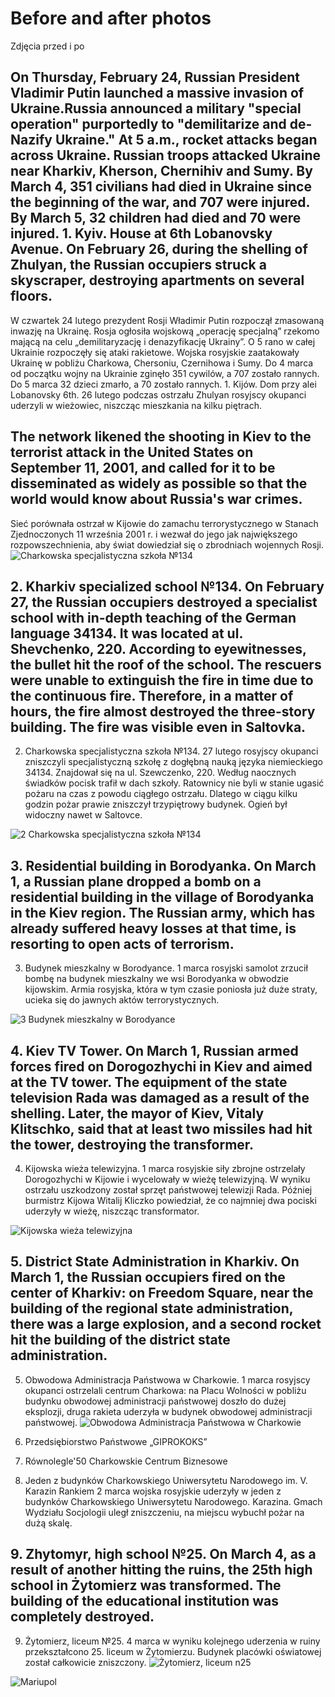 # Before and after photos
Zdjęcia przed i po

## On Thursday, February 24, Russian President Vladimir Putin launched a massive invasion of Ukraine.Russia announced a military "special operation" purportedly to "demilitarize and de-Nazify Ukraine." At 5 a.m., rocket attacks began across Ukraine. Russian troops attacked Ukraine near Kharkiv, Kherson, Chernihiv and Sumy. By March 4, 351 civilians had died in Ukraine since the beginning of the war, and 707 were injured. By March 5, 32 children had died and 70 were injured. 1. Kyiv. House at 6th Lobanovsky Avenue. On February 26, during the shelling of Zhulyan, the Russian occupiers struck a skyscraper, destroying apartments on several floors.

W czwartek 24 lutego prezydent Rosji Władimir Putin rozpoczął zmasowaną inwazję na Ukrainę. Rosja ogłosiła wojskową „operację specjalną” rzekomo mającą na celu „demilitaryzację i denazyfikację Ukrainy”. O 5 rano w całej Ukrainie rozpoczęły się ataki rakietowe. Wojska rosyjskie zaatakowały Ukrainę w pobliżu Charkowa, Chersoniu, Czernihowa i Sumy.  Do 4 marca od początku wojny na Ukrainie zginęło 351 cywilów, a 707 zostało rannych. Do 5 marca  32 dzieci zmarło, a 70 zostało rannych.  1. Kijów. Dom przy alei Lobanovsky 6th. 26 lutego podczas ostrzału Zhulyan rosyjscy okupanci uderzyli w wieżowiec, niszcząc mieszkania na kilku piętrach. 

## The network likened the shooting in Kiev to the terrorist attack in the United States on September 11, 2001, and called for it to be disseminated as widely as possible so that the world would know about Russia's war crimes.
Sieć porównała ostrzał w Kijowie do zamachu terrorystycznego w Stanach Zjednoczonych 11 września 2001 r. i wezwał do jego jak największego rozpowszechnienia, aby świat dowiedział się o zbrodniach wojennych Rosji.
![Charkowska specjalistyczna szkoła №134](https://github.com/whatsupW/whatsupW/blob/main/img/1/2%20Charkowska%20specjalistyczna%20szko%C5%82a%20%E2%84%96134.png?raw=true)

## 2. Kharkiv specialized school №134. On February 27, the Russian occupiers destroyed a specialist school with in-depth teaching of the German language 34134. It was located at ul. Shevchenko, 220. According to eyewitnesses, the bullet hit the roof of the school. The rescuers were unable to extinguish the fire in time due to the continuous fire. Therefore, in a matter of hours, the fire almost destroyed the three-story building. The fire was visible even in Saltovka.
2. Charkowska specjalistyczna szkoła №134. 27 lutego rosyjscy okupanci zniszczyli specjalistyczną szkołę z dogłębną nauką języka niemieckiego 34134. Znajdował się na ul. Szewczenko, 220. Według naocznych świadków pocisk trafił w dach szkoły. Ratownicy nie byli w stanie ugasić pożaru na czas z powodu ciągłego ostrzału. Dlatego w ciągu kilku godzin pożar prawie zniszczył trzypiętrowy budynek. Ogień był widoczny nawet w Saltovce.

![2 Charkowska specjalistyczna szkoła №134](https://github.com/whatsupW/whatsupW/blob/main/img/1/2%20Charkowska%20specjalistyczna%20szko%C5%82a%20%E2%84%96134.png)

## 3. Residential building in Borodyanka. On March 1, a Russian plane dropped a bomb on a residential building in the village of Borodyanka in the Kiev region. The Russian army, which has already suffered heavy losses at that time, is resorting to open acts of terrorism.
3. Budynek mieszkalny w Borodyance. 1 marca rosyjski samolot zrzucił bombę na budynek mieszkalny we wsi Borodyanka w obwodzie kijowskim. Armia rosyjska, która w tym czasie poniosła już duże straty, ucieka się do jawnych aktów terrorystycznych. 

![3 Budynek mieszkalny w Borodyance](https://github.com/whatsupW/whatsupW/blob/main/img/1/3%20Budynek%20mieszkalny%20w%20Borodyance.png?raw=true)

## 4. Kiev TV Tower. On March 1, Russian armed forces fired on Dorogozhychi in Kiev and aimed at the TV tower. The equipment of the state television Rada was damaged as a result of the shelling. Later, the mayor of Kiev, Vitaly Klitschko, said that at least two missiles had hit the tower, destroying the transformer.
4. Kijowska wieża telewizyjna. 1 marca rosyjskie siły zbrojne ostrzelały Dorogozhychi w Kijowie i wycelowały w wieżę telewizyjną. W wyniku ostrzału uszkodzony został sprzęt państwowej telewizji Rada. Później burmistrz Kijowa Witalij Kliczko powiedział, że co najmniej dwa pociski uderzyły w wieżę, niszcząc transformator.

![Kijowska wieża telewizyjna](https://github.com/whatsupW/whatsupW/blob/main/img/1/4%20Kijowska%20wie%C5%BCa%20telewizyjna.png?raw=true)

## 5. District State Administration in Kharkiv. On March 1, the Russian occupiers fired on the center of Kharkiv: on Freedom Square, near the building of the regional state administration, there was a large explosion, and a second rocket hit the building of the district state administration.
5. Obwodowa Administracja Państwowa w Charkowie. 1 marca rosyjscy okupanci ostrzelali centrum Charkowa: na Placu Wolności w pobliżu budynku obwodowej administracji państwowej doszło do dużej eksplozji, druga rakieta uderzyła w budynek obwodowej administracji państwowej.
![Obwodowa Administracja Państwowa w Charkowie](https://github.com/whatsupW/whatsupW/blob/main/img/1/5%20Obwodowa%20Administracja%20Pa%C5%84stwowa%20w%20Charkowie.png?raw=true)

6. Przedsiębiorstwo Państwowe „GIPROKOKS”

7. Równolegle'50 Charkowskie Centrum Biznesowe

8. Jeden z budynków Charkowskiego Uniwersytetu Narodowego im. V. Karazin
Rankiem 2 marca wojska rosyjskie uderzyły w jeden z budynków Charkowskiego Uniwersytetu Narodowego. Karazina. Gmach Wydziału Socjologii uległ zniszczeniu, na miejscu wybuchł pożar na dużą skalę.

## 9. Zhytomyr, high school №25. On March 4, as a result of another hitting the ruins, the 25th high school in Żytomierz was transformed. The building of the educational institution was completely destroyed.
9. Żytomierz, liceum №25. 4 marca w wyniku kolejnego uderzenia w ruiny przekształcono 25. liceum w Żytomierzu. Budynek placówki oświatowej został całkowicie zniszczony.
![Żytomierz, liceum n25](https://github.com/whatsupW/whatsupW/blob/main/img/1/4%20Kijowska%20wie%C5%BCa%20telewizyjna.png?raw=true)

![Mariupol](https://github.com/whatsupW/whatsupW/blob/main/img/3/Mariupol.jpg?raw=true)
